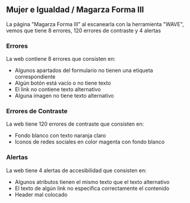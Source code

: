 ## Mujer e Igualdad / Magarza Forma III

La página "Magarza Forma III” al escanearla con la herramienta "WAVE", vemos que tiene 8 errores, 120 errores de contraste y 4 alertas

### Errores
La web contiene 8 errores que consisten en:
 * Algunos apartados del formulario no tienen una etiqueta correspondiente
 * Algún botón está vacío o no tiene texto
 * El link no contiene texto alternativo
 * Alguna imagen no tiene texto alternativo

### Errores de Contraste
La web tiene 120 errores de contraste que consisten en:
* Fondo blanco con texto naranja claro
* Iconos de redes sociales en color magenta con fondo blanco

### Alertas
La web tiene 4 alertas de accesibilidad que consisten en:
* Algunos atributos tienen el mismo texto que el texto alternativo
* El texto de algún link no especifica correctamente el contenido
* Header mal colocado
